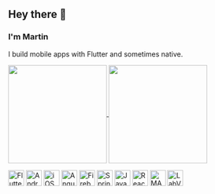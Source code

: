 <!--
**martintrollip/martintrollip** is a ✨ _special_ ✨ repository because its `README.md` (this file) appears on your GitHub profile.

Here are some ideas to get you started:

- 🔭 I’m currently working on ...
- 🌱 I’m currently learning ...
- 👯 I’m looking to collaborate on ...
- 🤔 I’m looking for help with ...
- 💬 Ask me about ...
- 📫 How to reach me: ...
- 😄 Pronouns: ...
- ⚡ Fun fact: ...
-->
## Hey there 👋
### I'm Martin

I build mobile apps with Flutter and sometimes native.


<a href="https://github.com/martintrollip">
    <img height=200 align="center" src="https://github-readme-stats.vercel.app/api?username=martintrollip&show_icons=true&count_private=true&theme=dark&rank_icon=github&hide_border=true" />
</a>
<a href="https://github.com/martintrollip">
    <img height=200 align="center" src="https://github-readme-stats.vercel.app/api/top-langs/?username=martintrollip&layout=compact&hide_border=true&theme=dark&langs_count=5&hide=jupyter%20notebook,tex,css,php,objective-c" />
</a>

<br/>

<!-- source: https://devicon.dev/ -->
<img width="32px" src="https://cdn.jsdelivr.net/gh/devicons/devicon@latest/icons/flutter/flutter-original.svg" alt="Flutter logo" title="Flutter" /> <!-- Flutter -->
<img width="32px" src="https://cdn.jsdelivr.net/gh/devicons/devicon@latest/icons/android/android-original.svg" alt="Android logo" title="Android" /> <!-- Android -->
<img width="32px" src="https://cdn.jsdelivr.net/gh/devicons/devicon@latest/icons/swift/swift-original.svg" alt="iOS logo" title="iOS" /> <!-- iOS -->
<img width="32px" src="https://cdn.jsdelivr.net/gh/devicons/devicon@latest/icons/angular/angular-original.svg" alt="Angular logo" title="Angular" /> <!-- Angular -->
<img width="32px" src="https://cdn.jsdelivr.net/gh/devicons/devicon@latest/icons/firebase/firebase-original.svg" alt="Firebase logo" title="Firebase" /> <!-- Firebase -->
<img width="32px" src="https://cdn.jsdelivr.net/gh/devicons/devicon@latest/icons/spring/spring-original.svg" alt="Spring Boot logo" title="Spring Boot" /> <!-- Spring Boot -->
<img width="32px" src="https://cdn.jsdelivr.net/gh/devicons/devicon@latest/icons/java/java-original.svg" alt="Java FX logo" title="Java FX and Swing" /> <!-- Java FX -->
<img width="32px" src="https://cdn.jsdelivr.net/gh/devicons/devicon@latest/icons/react/react-original.svg" alt="React Native logo" title="React Native" /> <!-- React Native -->
<img width="32px" src="https://cdn.jsdelivr.net/gh/devicons/devicon@latest/icons/matlab/matlab-original.svg" alt="MATLAB and Simulink logo" title="MATLAB and Simulink" /> <!-- MATLAB and Simulink -->
<img width="32px" src="https://cdn.jsdelivr.net/gh/devicons/devicon@latest/icons/labview/labview-original.svg" alt="LabVIEW logo" title="LabVIEW" /> <!-- LabVIEW -->